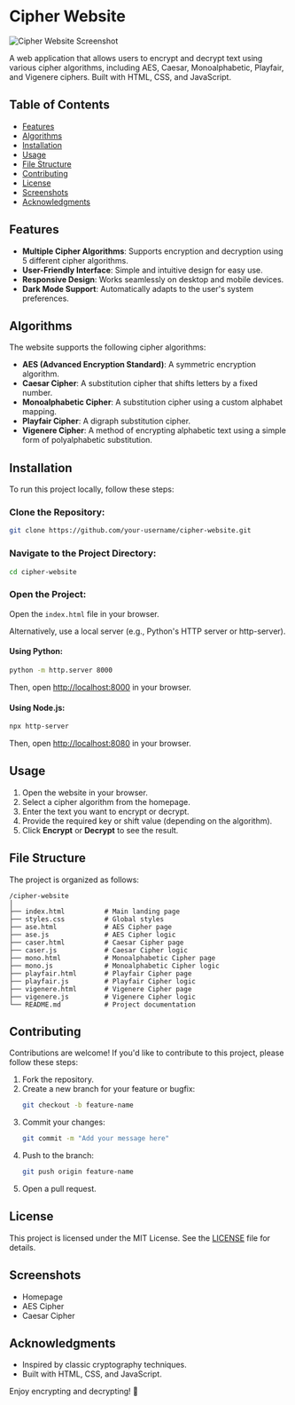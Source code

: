 # Cipher Website

![Cipher Website Screenshot](#) <!-- Add a screenshot if available -->

A web application that allows users to encrypt and decrypt text using various cipher algorithms, including AES, Caesar, Monoalphabetic, Playfair, and Vigenere ciphers. Built with HTML, CSS, and JavaScript.

## Table of Contents
- [Features](#features)
- [Algorithms](#algorithms)
- [Installation](#installation)
- [Usage](#usage)
- [File Structure](#file-structure)
- [Contributing](#contributing)
- [License](#license)
- [Screenshots](#screenshots)
- [Acknowledgments](#acknowledgments)

## Features
- **Multiple Cipher Algorithms**: Supports encryption and decryption using 5 different cipher algorithms.
- **User-Friendly Interface**: Simple and intuitive design for easy use.
- **Responsive Design**: Works seamlessly on desktop and mobile devices.
- **Dark Mode Support**: Automatically adapts to the user's system preferences.

## Algorithms
The website supports the following cipher algorithms:

- **AES (Advanced Encryption Standard)**: A symmetric encryption algorithm.
- **Caesar Cipher**: A substitution cipher that shifts letters by a fixed number.
- **Monoalphabetic Cipher**: A substitution cipher using a custom alphabet mapping.
- **Playfair Cipher**: A digraph substitution cipher.
- **Vigenere Cipher**: A method of encrypting alphabetic text using a simple form of polyalphabetic substitution.

## Installation
To run this project locally, follow these steps:

### Clone the Repository:
```bash
git clone https://github.com/your-username/cipher-website.git
```

### Navigate to the Project Directory:
```bash
cd cipher-website
```

### Open the Project:
Open the `index.html` file in your browser.

Alternatively, use a local server (e.g., Python's HTTP server or http-server).

#### Using Python:
```bash
python -m http.server 8000
```
Then, open [http://localhost:8000](http://localhost:8000) in your browser.

#### Using Node.js:
```bash
npx http-server
```
Then, open [http://localhost:8080](http://localhost:8080) in your browser.

## Usage
1. Open the website in your browser.
2. Select a cipher algorithm from the homepage.
3. Enter the text you want to encrypt or decrypt.
4. Provide the required key or shift value (depending on the algorithm).
5. Click **Encrypt** or **Decrypt** to see the result.

## File Structure
The project is organized as follows:
```plaintext
/cipher-website
│
├── index.html          # Main landing page
├── styles.css          # Global styles
├── ase.html            # AES Cipher page
├── ase.js              # AES Cipher logic
├── caser.html          # Caesar Cipher page
├── caser.js            # Caesar Cipher logic
├── mono.html           # Monoalphabetic Cipher page
├── mono.js             # Monoalphabetic Cipher logic
├── playfair.html       # Playfair Cipher page
├── playfair.js         # Playfair Cipher logic
├── vigenere.html       # Vigenere Cipher page
├── vigenere.js         # Vigenere Cipher logic
└── README.md           # Project documentation
```

## Contributing
Contributions are welcome! If you'd like to contribute to this project, please follow these steps:

1. Fork the repository.
2. Create a new branch for your feature or bugfix:
   ```bash
   git checkout -b feature-name
   ```
3. Commit your changes:
   ```bash
   git commit -m "Add your message here"
   ```
4. Push to the branch:
   ```bash
   git push origin feature-name
   ```
5. Open a pull request.

## License
This project is licensed under the MIT License. See the [LICENSE](LICENSE) file for details.

## Screenshots
<!-- Add screenshots of your project here -->
- Homepage
- AES Cipher
- Caesar Cipher

## Acknowledgments
- Inspired by classic cryptography techniques.
- Built with HTML, CSS, and JavaScript.

Enjoy encrypting and decrypting! 🔐
